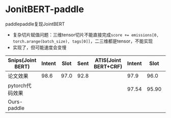 # JonitBERT-paddle
paddlepaddle复现JointBERT



- 复杂切片赋值问题：三维tensor切片不能直接完成`score += emissions[0, torch.arange(batch_size), tags[0]]`，二三维都是tensor，不能实现
- 实现了，但可能速度会变慢



| Snips(Joint BERT) | Intent | Slot | Sent | ATIS(Joint BERT+CRF) | Intent | Slot  | Sent  |
| ----------------- | ------ | ---- | ---- | -------------------- | ------ | ----- | ----- |
| 论文效果          | 98.6   | 97.0 | 92.8 |                      | 97.9   | 96.0  | 88.6  |
| pytorch代码效果   |        |      |      |                      | 97.54  | 95.90 | 87.91 |
| Ours-paddle       |        |      |      |                      |        |       |       |





